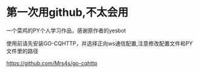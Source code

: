 # 第一次用github,不太会用
一个菜鸡的PY个人学习作品，感谢原作者的yesbot

使用前请先安装GO-CQHTTP，并选择正向ws通信配置,注意修改配置文件和PY文件里的路径

https://github.com/Mrs4s/go-cqhttp
